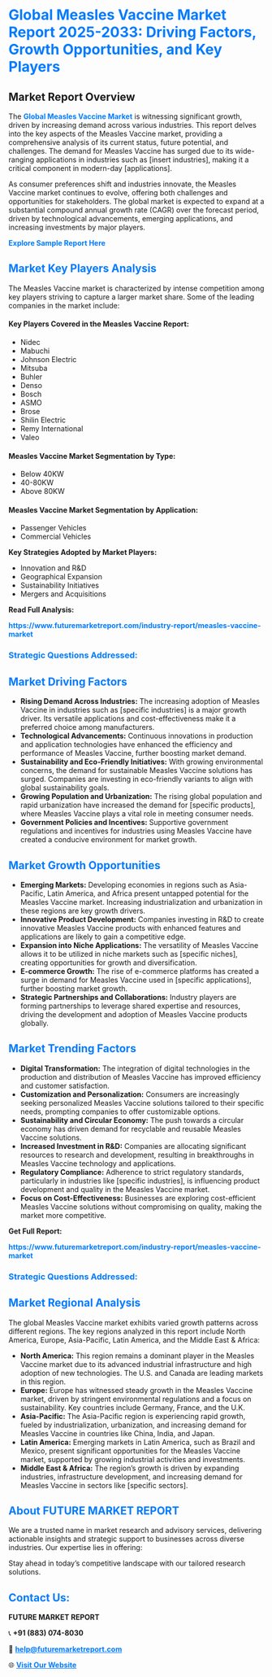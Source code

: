 <h1 style="color: #007BFF;">Global Measles Vaccine Market Report 2025-2033: Driving Factors, Growth Opportunities, and Key Players</h1>

<section id="overview">
<h2>Market Report Overview</h2>
<p>The <a href="https://www.futuremarketreport.com/industry-report/measles-vaccine-market" style="color: #007BFF; text-decoration: none;"><strong>Global Measles Vaccine Market</strong></a> is witnessing significant growth, driven by increasing demand across various industries. This report delves into the key aspects of the Measles Vaccine market, providing a comprehensive analysis of its current status, future potential, and challenges. The demand for Measles Vaccine has surged due to its wide-ranging applications in industries such as [insert industries], making it a critical component in modern-day [applications].</p>
<p>As consumer preferences shift and industries innovate, the Measles Vaccine market continues to evolve, offering both challenges and opportunities for stakeholders. The global market is expected to expand at a substantial compound annual growth rate (CAGR) over the forecast period, driven by technological advancements, emerging applications, and increasing investments by major players.</p>
</section>

<section id="overview">
<p><a href="https://www.futuremarketreport.com/request-sample/reportId=32446" style="color: #007BFF; text-decoration: none;"><strong>Explore Sample Report Here</strong></a></p>
</section>

<section id="key-players">
<h2 style="color: #007BFF;">Market Key Players Analysis</h2>
<p>The Measles Vaccine market is characterized by intense competition among key players striving to capture a larger market share. Some of the leading companies in the market include:</p>
<h4>Key Players Covered in the Measles Vaccine Report:</h4>
<ul><li>Nidec</li><li>Mabuchi</li><li>Johnson Electric</li><li>Mitsuba</li><li>Buhler</li><li>Denso</li><li>Bosch</li><li>ASMO</li><li>Brose</li><li>Shilin Electric</li><li>Remy International</li><li>Valeo</li></ul>
<h4>Measles Vaccine Market Segmentation by Type:</h4>
<ul><li>Below 40KW</li><li>40-80KW</li><li>Above 80KW</li></ul>

<h4>Measles Vaccine Market Segmentation by Application:</h4>
<ul><li>Passenger Vehicles</li><li>Commercial Vehicles</li></ul>
<p><strong>Key Strategies Adopted by Market Players:</strong></p>
<ul>
<li>Innovation and R&D</li>
<li>Geographical Expansion</li>
<li>Sustainability Initiatives</li>
<li>Mergers and Acquisitions</li>
</ul>
</section>

<section>
<p><strong>Read Full Analysis: </strong></p><a href="https://www.futuremarketreport.com/industry-report/measles-vaccine-market" style="color: #007BFF; text-decoration: none;"><strong>https://www.futuremarketreport.com/industry-report/measles-vaccine-market</strong></a>
<h3 style="color: #007BFF;">Strategic Questions Addressed:</h3>
</section>

<section id="driving-factors">
<h2 style="color: #007BFF;">Market Driving Factors</h2>
<ul>
<li><strong>Rising Demand Across Industries:</strong> The increasing adoption of Measles Vaccine in industries such as [specific industries] is a major growth driver. Its versatile applications and cost-effectiveness make it a preferred choice among manufacturers.</li>
<li><strong>Technological Advancements:</strong> Continuous innovations in production and application technologies have enhanced the efficiency and performance of Measles Vaccine, further boosting market demand.</li>
<li><strong>Sustainability and Eco-Friendly Initiatives:</strong> With growing environmental concerns, the demand for sustainable Measles Vaccine solutions has surged. Companies are investing in eco-friendly variants to align with global sustainability goals.</li>
<li><strong>Growing Population and Urbanization:</strong> The rising global population and rapid urbanization have increased the demand for [specific products], where Measles Vaccine plays a vital role in meeting consumer needs.</li>
<li><strong>Government Policies and Incentives:</strong> Supportive government regulations and incentives for industries using Measles Vaccine have created a conducive environment for market growth.</li>
</ul>
</section>

<section id="growth-opportunities">
<h2 style="color: #007BFF;">Market Growth Opportunities</h2>
<ul>
<li><strong>Emerging Markets:</strong> Developing economies in regions such as Asia-Pacific, Latin America, and Africa present untapped potential for the Measles Vaccine market. Increasing industrialization and urbanization in these regions are key growth drivers.</li>
<li><strong>Innovative Product Development:</strong> Companies investing in R&D to create innovative Measles Vaccine products with enhanced features and applications are likely to gain a competitive edge.</li>
<li><strong>Expansion into Niche Applications:</strong> The versatility of Measles Vaccine allows it to be utilized in niche markets such as [specific niches], creating opportunities for growth and diversification.</li>
<li><strong>E-commerce Growth:</strong> The rise of e-commerce platforms has created a surge in demand for Measles Vaccine used in [specific applications], further boosting market growth.</li>
<li><strong>Strategic Partnerships and Collaborations:</strong> Industry players are forming partnerships to leverage shared expertise and resources, driving the development and adoption of Measles Vaccine products globally.</li>
</ul>
</section>

<section id="trending-factors">
<h2 style="color: #007BFF;">Market Trending Factors</h2>
<ul>
<li><strong>Digital Transformation:</strong> The integration of digital technologies in the production and distribution of Measles Vaccine has improved efficiency and customer satisfaction.</li>
<li><strong>Customization and Personalization:</strong> Consumers are increasingly seeking personalized Measles Vaccine solutions tailored to their specific needs, prompting companies to offer customizable options.</li>
<li><strong>Sustainability and Circular Economy:</strong> The push towards a circular economy has driven demand for recyclable and reusable Measles Vaccine solutions.</li>
<li><strong>Increased Investment in R&D:</strong> Companies are allocating significant resources to research and development, resulting in breakthroughs in Measles Vaccine technology and applications.</li>
<li><strong>Regulatory Compliance:</strong> Adherence to strict regulatory standards, particularly in industries like [specific industries], is influencing product development and quality in the Measles Vaccine market.</li>
<li><strong>Focus on Cost-Effectiveness:</strong> Businesses are exploring cost-efficient Measles Vaccine solutions without compromising on quality, making the market more competitive.</li>
</ul>
</section>

<section>
<p><strong>Get Full Report: </strong></p><a href="https://www.futuremarketreport.com/industry-report/measles-vaccine-market" style="color: #007BFF; text-decoration: none;"><strong>https://www.futuremarketreport.com/industry-report/measles-vaccine-market</strong></a>
<h3 style="color: #007BFF;">Strategic Questions Addressed:</h3>
</section>


<section id="regional-analysis">
<h2 style="color: #007BFF;">Market Regional Analysis</h2>
<p>The global Measles Vaccine market exhibits varied growth patterns across different regions. The key regions analyzed in this report include North America, Europe, Asia-Pacific, Latin America, and the Middle East & Africa:</p>
<ul>
<li><strong>North America:</strong> This region remains a dominant player in the Measles Vaccine market due to its advanced industrial infrastructure and high adoption of new technologies. The U.S. and Canada are leading markets in this region.</li>
<li><strong>Europe:</strong> Europe has witnessed steady growth in the Measles Vaccine market, driven by stringent environmental regulations and a focus on sustainability. Key countries include Germany, France, and the U.K.</li>
<li><strong>Asia-Pacific:</strong> The Asia-Pacific region is experiencing rapid growth, fueled by industrialization, urbanization, and increasing demand for Measles Vaccine in countries like China, India, and Japan.</li>
<li><strong>Latin America:</strong> Emerging markets in Latin America, such as Brazil and Mexico, present significant opportunities for the Measles Vaccine market, supported by growing industrial activities and investments.</li>
<li><strong>Middle East & Africa:</strong> The region’s growth is driven by expanding industries, infrastructure development, and increasing demand for Measles Vaccine in sectors like [specific sectors].</li>
</ul>
</section>

<footer>
<h2 style="color: #007BFF;">About FUTURE MARKET REPORT</h2>
<p>We are a trusted name in market research and advisory services, delivering actionable insights and strategic support to businesses across diverse industries. Our expertise lies in offering:</p>

<p>Stay ahead in today’s competitive landscape with our tailored research solutions.</p>

<h2 style="color: #007BFF;">Contact Us:</h2>
<p><strong>FUTURE MARKET REPORT</strong></p>
<p>📞 <strong>+91 (883) 074-8030</strong></p>
<p>📧 <strong><a href="mailto:help@futuremarketreport.com" style="color: #007BFF;">help@futuremarketreport.com</a></strong></p>
<p>🌐 <strong><a href="https://www.futuremarketreport.com/" style="color: #007BFF;">Visit Our Website</a></strong></p>
</footer>